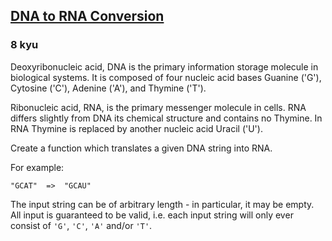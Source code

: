 <h2><a href=https://www.codewars.com/kata/5556282156230d0e5e000089/train/csharp target="_blank">DNA to RNA Conversion</a></h2><h3>8 kyu</h3><p>Deoxyribonucleic acid, DNA is the primary information storage molecule in biological systems. It is composed of four nucleic acid bases Guanine ('G'), Cytosine ('C'), Adenine ('A'), and Thymine ('T'). </p><p>Ribonucleic acid, RNA, is the primary messenger molecule in cells. RNA differs slightly from DNA its chemical structure and contains no Thymine. In RNA Thymine is replaced by another nucleic acid Uracil ('U').</p><p>Create a function which translates a given DNA string into RNA.</p><p>For example:</p><pre><code>"GCAT"  =&gt;  "GCAU"</code></pre><p>The input string can be of arbitrary length - in particular, it may be empty.  All input is guaranteed to be valid, i.e. each input string will only ever consist of <code>'G'</code>, <code>'C'</code>, <code>'A'</code> and/or <code>'T'</code>.</p>